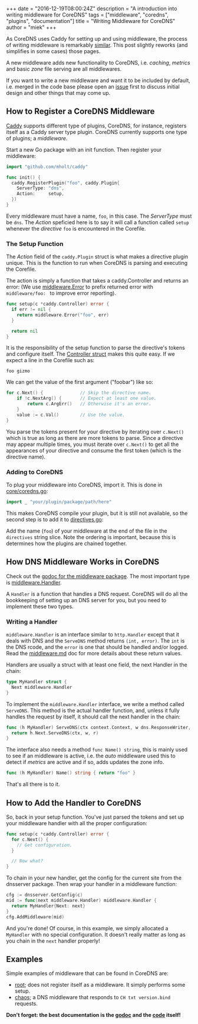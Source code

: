 +++
date = "2016-12-19T08:00:24Z"
description = "A introduction into writing middleware for CoreDNS"
tags = ["middleware", "coredns", "plugins", "documentation"]
title = "Writing Middleware for CoreDNS"
author = "miek"
+++

As CoreDNS uses Caddy for setting up and using middleware, the process of writing middleware is
remarkably [similar](https://github.com/mholt/caddy/wiki/Writing-a-Plugin:-Directives). This post
slightly reworks (and simplifies in some cases) those pages.

A new middleware adds new functionality to CoreDNS, i.e. *caching*, *metrics* and basic *zone* file
serving are all middlewares.

If you want to write a new middleware and want it to be included by default, i.e. merged in the code
base please open an [issue](https://github.com/coredns/coredns/issues) first to discuss initial design
and other things that may come up.

## How to Register a CoreDNS Middleware

[Caddy](https://caddyserver.com) supports different type of plugins, CoreDNS, for instance,
registers itself as a Caddy server type plugin. CoreDNS currently supports one type of plugins;
a *middleware*.

Start a new Go package with an init function. Then register your middleware:

```go
import "github.com/mholt/caddy"

func init() {
  caddy.RegisterPlugin("foo", caddy.Plugin{
    ServerType: "dns",
    Action:     setup,
  })
}
```

Every middleware must have a name, `foo`, in this case. The *ServerType* must be `dns`. The *Action*
speficied here is to say it will call a function called `setup` whenever the *directive* `foo` is
encountered in the Corefile.

### The Setup Function

The *Action* field of the `caddy.Plugin` struct is what makes a directive plugin unique. This is the
function to run when CoreDNS is parsing and executing the Corefile.

The action is simply a function that takes a caddy.Controller and returns an error:
(We use [middleware.Error](https://godoc.org/github.com/coredns/coredns/middleware#Error) to prefix
returned error with `middleware/foo: ` to improve error reporting).

``` go
func setup(c *caddy.Controller) error {
  if err != nil {
    return middleware.Error("foo", err)
  }

  return nil
}
```

It is the responsibility of the setup function to parse the directive's tokens and configure itself.
The [Controller struct](https://godoc.org/github.com/mholt/caddy#Controller)
makes this quite easy. If we expect a line in the Corefile such as:

```
foo gizmo
```

We can get the value of the first argument ("foobar") like so:

```go
for c.Next() {              // Skip the directive name.
    if !c.NextArg() {       // Expect at least one value.
        return c.ArgErr()   // Otherwise it's an error.
    }
    value := c.Val()        // Use the value.
}
```
You parse the tokens present for your directive by iterating over `c.Next()` which is true as long
as there are more tokens to parse. Since a directive may appear multiple times, you must iterate
over `c.Next()` to get all the appearances of your directive and consume the first token (which is the
directive name).

### Adding to CoreDNS

To plug your middleware into CoreDNS, import it. This is done in
[core/coredns.go](https://github.com/coredns/coredns/blob/master/core/coredns.go):


```go
import _ "your/plugin/package/path/here"
```

This makes CoreDNS compile your plugin, but it is still not available, so the second step is
to add it to [directives.go](https://github.com/coredns/coredns/blob/master/core/dnsserver/directives.go):

Add the name (`foo`) of your middleware at the end of the file in the `directives` string slice.
Note the ordering is important, because this is determines how the plugins are chained together.

## How DNS Middleware Works in CoreDNS

Check out the [godoc for the middleware
package](http://godoc.org/github.com/coredns/coredns/middleware). The most important type is
[middleware.Handler](https://godoc.org/github.com/coredns/coredns/middleware#Handler).

A `Handler` is a function that handles a DNS request. CoreDNS will do all the bookkeeping of setting
up an DNS server for you, but you need to implement these two types.

### Writing a Handler

`middleware.Handler` is an interface similar to `http.Handler` except that it deals with DNS and the
`ServeDNS` method returns `(int, error)`. The `int` is the DNS rcode, and the `error` is one that
should be handled and/or logged. Read the
[middleware.md](https://github.com/coredns/coredns/blob/master/middleware.md) doc for more details
about these return values.

Handlers are usually a struct with at least one field, the next Handler in the chain:

```go
type MyHandler struct {
  Next middleware.Handler
}
```

To implement the `middleware.Handler` interface, we write a method called `ServeDNS`.
This method is the actual handler function, and, unless it fully handles the request by itself, it
should call the next handler in the chain:

```go
func (h MyHandler) ServeDNS(ctx context.Context, w dns.ResponseWriter, r *dns.Msg) (int, error) {
  return h.Next.ServeDNS(ctx, w, r)
}
```

The interface also needs a method `func Name() string`, this is mainly used to see if an middleware
is active, i.e. the *auto* middleware used this to detect if *metrics* are active and if so, adds
updates the zone info.

```go
func (h MyHandler) Name() string { return "foo" }
```

That's all there is to it.

## How to Add the Handler to CoreDNS

So, back in your setup function. You've just parsed the tokens and set up your middleware handler
with all the proper configuration:

```go
func setup(c *caddy.Controller) error {
  for c.Next() {
    // Get configuration.
  }

  // Now what?
}
```

To chain in your new handler, get the config for the current site from the dnsserver package.
Then wrap your handler in a middleware function:

```go
cfg := dnsserver.GetConfig(c)
mid := func(next middleware.Handler) middleware.Handler {
  return MyHandler{Next: next}
}
cfg.AddMiddleware(mid)
```

And you're done! Of course, in this example, we simply allocated a `MyHandler` with no special
configuration. It doesn't really matter as long as you chain in the `next` handler properly!

## Examples

Simple examples of middleware that can be found in CoreDNS are:

* [root](https://godoc.org/github.com/coredns/coredns/middleware/root); does not register itself as
  a middleware. It simply performs some setup.
* [chaos](https://godoc.org/github.com/coredns/coredns/middleware/chaos); a DNS middleware that
  responds to `CH txt version.bind` requests.

**Don't forget: the best documentation is the [godoc](https://godoc.org/github.com/coredns/coredns)
and the [code](https://github.com/coredns/coredns) itself!**
